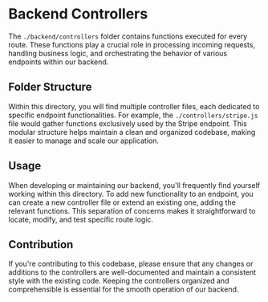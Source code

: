 # Backend Controllers

The `./backend/controllers` folder contains functions executed for every route. These functions play a crucial role in processing incoming requests, handling business logic, and orchestrating the behavior of various endpoints within our backend.

## Folder Structure

Within this directory, you will find multiple controller files, each dedicated to specific endpoint functionalities. For example, the `./controllers/stripe.js` file would gather functions exclusively used by the Stripe endpoint. This modular structure helps maintain a clean and organized codebase, making it easier to manage and scale our application.

## Usage

When developing or maintaining our backend, you'll frequently find yourself working within this directory. To add new functionality to an endpoint, you can create a new controller file or extend an existing one, adding the relevant functions. This separation of concerns makes it straightforward to locate, modify, and test specific route logic.

## Contribution

If you're contributing to this codebase, please ensure that any changes or additions to the controllers are well-documented and maintain a consistent style with the existing code. Keeping the controllers organized and comprehensible is essential for the smooth operation of our backend.

